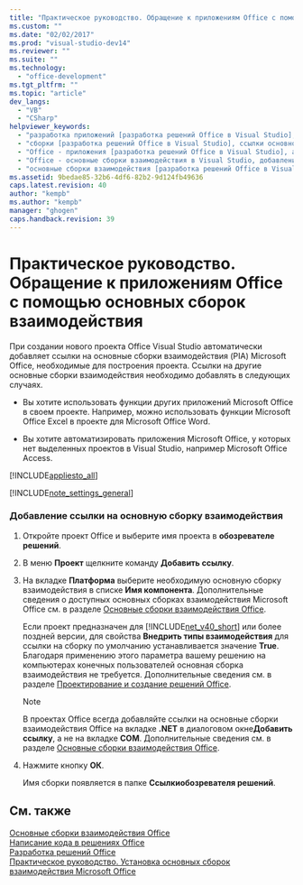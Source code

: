 ```yaml
---
title: "Практическое руководство. Обращение к приложениям Office с помощью основных сборок взаимодействия | Microsoft Docs"
ms.custom: ""
ms.date: "02/02/2017"
ms.prod: "visual-studio-dev14"
ms.reviewer: ""
ms.suite: ""
ms.technology: 
  - "office-development"
ms.tgt_pltfrm: ""
ms.topic: "article"
dev_langs: 
  - "VB"
  - "CSharp"
helpviewer_keywords: 
  - "разработка приложений [разработка решений Office в Visual Studio], автоматизация"
  - "сборки [разработка решений Office в Visual Studio], ссылки основной сборки взаимодействия"
  - "Office - приложения [разработка решений Office в Visual Studio], автоматизация"
  - "Office - основные сборки взаимодействия в Visual Studio, добавление ссылок к"
  - "основные сборки взаимодействия [разработка решений Office в Visual Studio], добавление ссылок к"
ms.assetid: 9bedae85-32b6-4df6-82b2-9d124fb49636
caps.latest.revision: 40
author: "kempb"
ms.author: "kempb"
manager: "ghogen"
caps.handback.revision: 39
---
```

# Практическое руководство. Обращение к приложениям Office с помощью основных сборок взаимодействия
  При создании нового проекта Office Visual Studio автоматически добавляет ссылки на основные сборки взаимодействия \(PIA\) Microsoft Office, необходимые для построения проекта.  Ссылки на другие основные сборки взаимодействия необходимо добавлять в следующих случаях.  
  
-   Вы хотите использовать функции других приложений Microsoft Office в своем проекте.  Например, можно использовать функции Microsoft Office Excel в проекте для Microsoft Office Word.  
  
-   Вы хотите автоматизировать приложения Microsoft Office, у которых нет выделенных проектов в Visual Studio, например Microsoft Office Access.  
  
 [!INCLUDE[appliesto_all](../vsto/includes/appliesto-all-md.md)]  
  
 [!INCLUDE[note_settings_general](../sharepoint/includes/note-settings-general-md.md)]  
  
### Добавление ссылки на основную сборку взаимодействия  
  
1.  Откройте проект Office и выберите имя проекта в **обозревателе решений**.  
  
2.  В меню **Проект** щелкните команду **Добавить ссылку**.  
  
3.  На вкладке **Платформа** выберите необходимую основную сборку взаимодействия в списке **Имя компонента**.  Дополнительные сведения о доступных основных сборках взаимодействия Microsoft Office см. в разделе [Основные сборки взаимодействия Office](../vsto/office-primary-interop-assemblies.md).  
  
     Если проект предназначен для [!INCLUDE[net_v40_short](../sharepoint/includes/net-v40-short-md.md)] или более поздней версии, для свойства **Внедрить типы взаимодействия** для ссылки на сборку по умолчанию устанавливается значение **True**.  Благодаря применению этого параметра вашему решению на компьютерах конечных пользователей основная сборка взаимодействия не требуется.  Дополнительные сведения см. в разделе [Проектирование и создание решений Office](../vsto/designing-and-creating-office-solutions.md).  
  
    > [!NOTE]  
    >  В проектах Office всегда добавляйте ссылки на основные сборки взаимодействия Office на вкладке **.NET** в диалоговом окне**Добавить ссылку**, а не на вкладке **COM**.  Дополнительные сведения см. в разделе [Основные сборки взаимодействия Office](../vsto/office-primary-interop-assemblies.md).  
  
4.  Нажмите кнопку **ОК**.  
  
     Имя сборки появляется в папке **Ссылкиобозревателя решений**.  
  
## См. также  
 [Основные сборки взаимодействия Office](../vsto/office-primary-interop-assemblies.md)   
 [Написание кода в решениях Office](../vsto/writing-code-in-office-solutions.md)   
 [Разработка решений Office](../vsto/developing-office-solutions.md)   
 [Практическое руководство. Установка основных сборок взаимодействия Microsoft Office](../vsto/how-to-install-office-primary-interop-assemblies.md)  
  
  